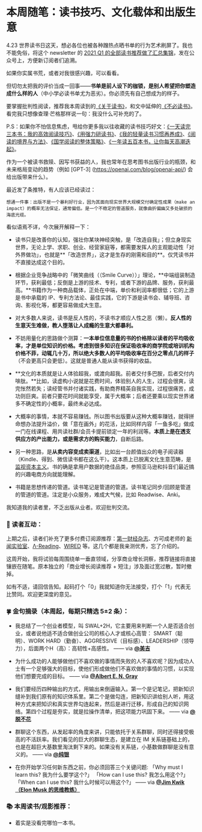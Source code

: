 # 本周随笔：读书技巧、文化载体和出版生意

4.23 世界读书日这天，想必各位也被各种蹭热点晒书单的行为艺术刷屏了。我也不能免俗，将这个 newsletter 的 [2021 Q1 的全部读书推荐做了汇总集锦](https://mp.weixin.qq.com/s?__biz=MzA4NDk5OTgzMg==&mid=2650590567&idx=1&sn=a432987b97514a38ccfd631e48f29249&chksm=87d6c690b0a14f862be72bb2a1f80dee8103d452d0fa908ec06ba6030464b5f57ba8d0916afd&token=1784833588&lang=zh_CN#rd)，发在公众号上，方便新订阅者们追溯。

如果你实属书荒，或者对我很感兴趣，可以看看。

但切勿太把我的评价当成一回事——**书单是前人设下的枷锁，是别人希望把你塑造成什么样的人**（中小学必读书单尤为恶劣）。你必须先有自己想成为的样子。
 
要掌握批判性阅读，推荐我本周读到的[《关于读书》](https://sspai.com/post/66152)，和文中延伸的[《不必读书》](https://mp.weixin.qq.com/s/E6AHofo3EPLXGF6TS3BFHQ)。看完我只想像查理·芒格那样说一句：我没什么可补充的了。

P.S：如果你不怕信息焦虑，甩给你更多我以往收藏的读书技巧好文：[《一天读完三本书：我的高效阅读技巧》](https://zhuanlan.zhihu.com/p/25858189)、[《用强力研读书》](https://www.geekonomics10000.com/376)、[《我的轻量读书习惯再养成》](https://blog.douchi.space/?p=1439)、[《阅读的境界与方法》](http://www.zreading.cn/archives/2899.html)、[《国学阅读的整体策略》](http://mp.weixin.qq.com/s?__biz=MjM5NjA3OTM0MA==&mid=206906785&idx=1&sn=93376af4a9dc9171eb19cd5d92f9a55d&chksm=2f4f36221838bf34703fabaad5481c265a6e8aaad054111545e18d83c1543acef023d861bfbd#rd)、[《一年读五百本书，让你每天高潮迭起》](https://mp.weixin.qq.com/s?__biz=MzA3MzE5MjM2Mw==&mid=2672247390&idx=1&sn=323d47bdcca91824a10e62b87049b692&chksm=85a1249ab2d6ad8cbf560af46dd8c6d8a05a12a0a5d6d3641615928f749461fb4b3f8422f98f)。

作为一个被读书救赎、因写书获益的人，我也常年在思考图书出版行业的瓶颈，和未来格局变动的趋势（例如 [GPT-3] (https://openai.com/blog/openai-api/) 会给出版带来什么）。

最近发了条推特，有人应该已经读过：

	想通一件事：出版不是一个暴利好行业，因为其面向现实世界大规模交付确定性成果（make an impact）的概率无法保证，通常偏低。是一个不稳定的管道服务，就像曲折偏幽又多处破损的海底光缆。

看似语焉不详，今次展开解释一下：

- 读书只是改善你的认知，强壮你某块神经突触，是「改造自我」；但立身现实世界，无论上学、求职、创业、经营家庭等，都需要发挥人的主观能动性「对外界做功」，也就是**「改造世界」，这才是生存的刚需和目的**。仅凭读书并不直接达成这个目的。

- 根据企业竞争战略中的「微笑曲线（（Smile Curve））」理论，**中端组装制造环节，获利最低；反倒是上游的技术、专利，或者下游的品牌、服务，获利最高。**书籍作为一种商品载体，正处在中端，单价和利润率都很低；它的上游是书中承载的 IP、专利方法论、最佳实践，它的下游是读书会、辅导班、咨询、影视化等，都更容易做成大生意。

- 对大多数人来说，读书是反人性的，不读书才顺应人性之恶（懒）。**反人性的生意天生难做，教人堕落让人成瘾的生意大都暴利。**
	
- 不妨用量化的思路做个测算：**一本单位信息量的书的价格除以读者的平均吸收率，才是单位知识的价格。**考虑到很多知识在保证吸收率的商学院或培训机构价格不菲，动辄几十万，所以**绝大多数人的平均吸收率在百分之零点几的样子**（不会更高只会更低）。这就是普通人能从读书获得的收益。
	
- **文化的本质就是让人体验超我，或渡向超我。前者交付多巴胺，后者交付内啡肽。**比如，读虚构小说就是花费时间，体验别人的人生，过程会很爽，读完怅然若失；读经管书并付诸实践，有助商界精英自我实现，过程很痛苦，成功则巨爽。前者只要花时间就能享受，属于大概率；后者还要乘以现实世界诸多不确定性的小概率，最终未必达成。
- 大概率的事情，本就不容易赚钱。所以图书出版要从这种大概率赚钱，就得拼命想办法提升溢价，做「意在画外」的花活，比如同样内容「一鱼多吃」做成一门在线课程、用共读社群/会员卡提前锁定一年的利润等。**本质上是在透支供应方的产出能力，或是需求方的购买能力**，自断后路。
- 另一种思路，是**从卖内容变成卖渠道**，比如出一台颜值出众的电子阅读器（Kindle、得到、微信读书都在这么干）。这本质上已脱离文化生意范畴，是 [监视资本主义](https://movie.douban.com/subject/34960008/)。书的确是拿用户数据的绝佳品类，参照亚马逊和抖音们最近搞的兴趣电商方向就能理解。
- 书籍是思想传递的管道。读书笔记是管道的管道。读书笔记同步/回顾是管道的管道的管道。注定是小众服务，难成大气候，比如 Readwise、Anki。

我知道我的读者里，不乏出版从业者。欢迎批判交流。



### 🎁 读者互动：

上期之后，读者们补充了更多付费订阅源推荐：[第一财经杂志](https://www.cbnweek.com/#/)、方可成老师的 [新闻实验室](https://newslab.info/)、[Λ-Reading](https://rizime.substack.com/)、[WIRED](https://www.wired.com/) 等。这几个都是我亲测优秀，忘了介绍的。

这周开始，我将试验每周围绕单一垂直领域，分享商业增长洞察，推荐链接将直接镶嵌在随笔。原本独立的「商业增长阅读推荐 + 短注」涉及面过宽过散，暂时撤掉。

如有不适，请回信告知。起码打个「0」我就知道你无法接受，打个「1」代表无比赞同。欢迎更深度的意见。
	

### 🍀 金句摘录（本周起，每期只精选 5±2 条）：

* 我总结了一个创业者模型，叫 SWAL+2H，它主要用来判断一个人是否适合创业，或者说他适不适合做创业公司的核心人才或核心高管： SMART（聪明）、WORK HARD（勤奋）、AGGRESSIVE（目标感）、LEADERSHIP（领导力），后面两个H（高）：高韧性+高感性。 —— via [**@美吉**]( https://ift.tt/3grairH)

* 为什么成功的人能够做他们不喜欢做的事情而失败的人不喜欢呢？因为成功人士有一个足够强大的目标，使他们形成做他们不喜欢做的事情的习惯，以实现他们想要完成的目标。 —— via [**@Albert E. N. Gray**]( https://ift.tt/3v1efYZ)

* 我们要经历四种输出的方式，用输出来倒逼输入。第一个是记笔记，把新知识缝补到我们原有的知识体系里。第二个是做勾连，把新知识讲给别人听，用这种方式来把知识和真实世界勾连起来，然后是进行迁移，形成自己的知识网络。第四个过程是夯实，就是拉操作清单，把这项能力巩固下来。 —— via [**@脱不花**]( https://ift.tt/3epITE7)

* 群聊这个东西，从发起率的角度来讲，只能依托于关系群聊，同时还得接受极高的不活跃率。我们看见的巨大的群聊生态，是建立在 IM 关系链基础上的，也是在超巨大基数里淘汰剩下来的。如果没有关系链，小基数做群聊是没有意义的。 —— via [**@纯银**]( https://ift.tt/3x9rw2R)

* 在你开始学习任何新东西之前，你必须回答三个关键问题: 「Why must I learn this? 我为什么要学这个?」 「How can I use this? 我怎么用这个?」 「When can I use this? 我什么时候可以用这个?」 —— via [**@Jim Kwik（Elon Musk 的思维教练）**]( https://ift.tt/3xqdnOL)



### 📚 本周读书/观影推荐：


* 着实是没看完哪怕一本书。